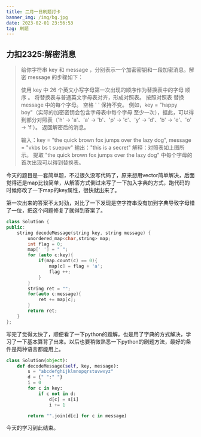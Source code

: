 ```yaml
---
title: 二月一日刷题打卡
banner_img: /img/bg.jpg
date: 2023-02-01 23:56:53
tag: 刷题
---
```


## 力扣2325:解密消息

> 给你字符串 key 和 message ，分别表示一个加密密钥和一段加密消息。解密 message 的步骤如下：
>
> 使用 key 中 26 个英文小写字母第一次出现的顺序作为替换表中的字母 顺序 。
>将替换表与普通英文字母表对齐，形成对照表。
> 按照对照表 替换 message 中的每个字母。
> 空格 ' ' 保持不变。
> 例如，key = "happy boy"（实际的加密密钥会包含字母表中每个字母 至少一次），据此，可以得到部分对照表（'h' -> 'a'、'a' -> 'b'、'p' -> 'c'、'y' -> 'd'、'b' -> 'e'、'o' -> 'f'）。
> 返回解密后的消息。
> 
> 输入：key = "the quick brown fox jumps over the lazy dog", message = "vkbs bs t suepuv"
>输出："this is a secret"
> 解释：对照表如上图所示。
> 提取 "the quick brown fox jumps over the lazy dog" 中每个字母的首次出现可以得到替换表。

今天的题目是一套简单题，不过很久没写代码了，原来想用vector简单解决，后面觉得还是map比较简单，从解答方式倒过来写了一下加入字典的方式，跑代码的时候修改了一下map的key属性，很快就出来了。

第一次出来的答案不太对劲，对比了一下发现是空字符串没有加到字典导致字母错了一位，把这个问题修复了就得到答案了。

```c++
class Solution {
public:
    string decodeMessage(string key, string message) {
        unordered_map<char,string> map;
        int flag = 0;
        map[' '] = " ";
        for (auto c:key){
            if(map.count(c) == 0){
                map[c] = flag + 'a';
                flag ++;
            }
        }
        string ret = "";
        for(auto c:message){
            ret += map[c];
        }
        return ret;
    }
};
```

写完了觉得太快了，顺便看了一下python的题解，也是用了字典的方式解决，学习了一下基本算背了出来。以后也要稍微熟悉一下python的刷题方法，最好的条件是两种语言都能用上。

```python
class Solution(object):
    def decodeMessage(self, key, message):
        s = "abcdefghijklmnopqrstuvwxyz"  
        d = {" ":" "}
        i = 0
        for c in key:
            if c not in d:
                d[c] = s[i]
                i += 1

        return "".join(d[c] for c in message)
```

今天的学习到此结束。
